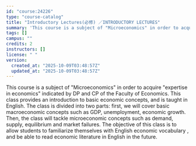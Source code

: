 ```yaml
---
id: "course:24226"
type: "course-catalog"
title: "Introductory Lectures(必修) ／INTRODUCTORY LECTURES"
summary: 'This course is a subject of "Microeconomics" in order to acquire "expertise in economics" indicated by DP and CP of the …'
tags: []
campus: ""
credits: 2
instructors: []
license: " "
version:
  created_at: "2025-10-09T03:48:57Z"
  updated_at: "2025-10-09T03:48:57Z"
---
```


This course is a subject of "Microeconomics" in order to acquire "expertise in economics" indicated by DP and CP of the Faculty of Economics. This class provides an introduction to basic economic concepts, and is taught in English. The class is divided into two parts: first, we will cover basic macroeconomic concepts such as GDP, unemployment, economic growth. Then, the class will tackle microeconomic concepts such as demand, supply, equilibrium and market failures. The objective of this class is to allow students to familiarize themselves with English economic vocabulary , and be able to read economic literature in English in the future.
